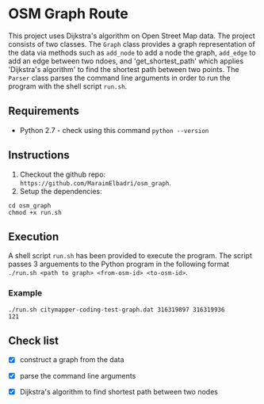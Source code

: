 # OSM Graph Route
This project uses Dijkstra's algorithm on Open Street Map data. The project consists of two classes. The `Graph` class provides a graph representation of the data via methods such as `add_node` to add a node the graph, `add_edge` to add an edge between two ndoes, and 'get_shortest_path' which applies 'Dijkstra's algorithm' to find the shortest path between two points. The `Parser` class parses the command line arguments in order to run the program with the shell script `run.sh`. 

## Requirements
* Python 2.7 - check using this command `python --version`

## Instructions
1. Checkout the github repo: `https://github.com/MaraimElbadri/osm_graph`.
2. Setup the dependencies:

```
cd osm_graph
chmod +x run.sh
```

## Execution
A shell script `run.sh` has been provided to execute the program. The script passes 3 arguements to the Python program in the following format `./run.sh <path to graph> <from-osm-id> <to-osm-id>`.

### Example
`./run.sh citymapper-coding-test-graph.dat 316319897 316319936`<br/>
`121`

## Check list 
- [x] construct a graph from the data 
- [x] parse the command line arguments 
- [x] Dijkstra's algorithm to find shortest path between two nodes




